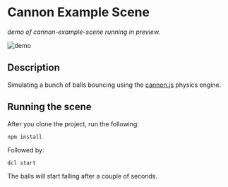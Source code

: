 # Cannon Example Scene 

_demo of cannon-example-scene running in preview._

![demo](https://github.com/decentraland-scenes/cannon-example-scene/blob/master/screenshots/cannon.gif)

## Description
Simulating a bunch of balls bouncing using the [cannon.js](https://github.com/schteppe/cannon.js) physics engine.

## Running the scene
After you clone the project, run the following:

```
npm install
```

Followed by:

```
dcl start
```

The balls will start falling after a couple of seconds.